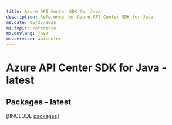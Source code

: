 ```yaml
---
title: Azure API Center SDK for Java
description: Reference for Azure API Center SDK for Java
ms.date: 05/27/2025
ms.topic: reference
ms.devlang: java
ms.service: apicenter
---
```

# Azure API Center SDK for Java - latest
## Packages - latest
[!INCLUDE [packages](api-center-index.md)]
